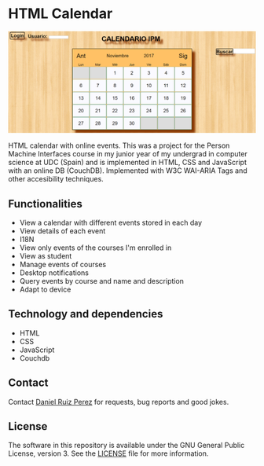 HTML Calendar
============

<p align="center">
<img src="https://github.com/DaniRuizPerez/CalendarWeb-Desktop-Mobile/blob/master/HTML5/EXAMPLE.PNG">
</p>


HTML calendar with online events. This was a project for the Person Machine Interfaces course in my junior year of my undergrad in computer science at UDC (Spain) and is implemented in HTML, CSS and JavaScript with an online DB (CouchDB). Implemented with W3C WAI-ARIA Tags and other accesibility techniques.


## Functionalities

- View a calendar with different events stored in each day 
- View details of each event
- I18N
- View only events of the courses I'm enrolled in
- View as student
- Manage events of courses
- Desktop notifications
- Query events by course and name and description
- Adapt to device


## Technology and dependencies

- HTML
- CSS
- JavaScript
- Couchdb




## Contact

Contact [Daniel Ruiz Perez](mailto:druiz072@fiu.edu) for requests, bug reports and good jokes.


## License


The software in this repository is available under the GNU General Public License, version 3. See the [LICENSE](https://github.com/DaniRuizPerez/CalendarWeb-Desktop-Mobile/blob/master/LICENSE) file for more information.



